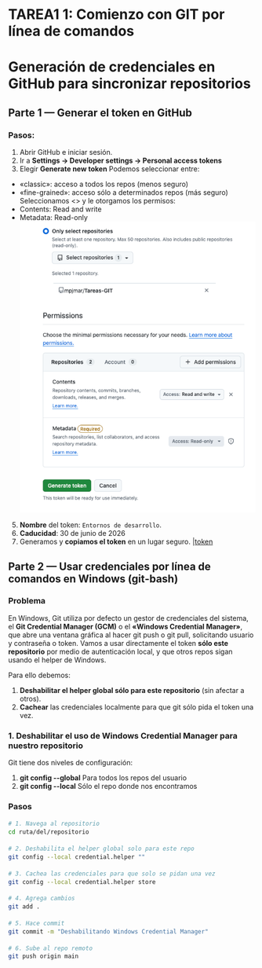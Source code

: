# TAREA1 1: Comienzo con GIT por línea de comandos

# Generación de credenciales en GitHub para sincronizar repositorios

## Parte 1 — Generar el token en GitHub

### Pasos:
1. Abrir GitHub e iniciar sesión.  
2. Ir a **Settings → Developer settings → Personal access tokens** 
3. Elegir **Generate new token** 
  Podemos seleccionar entre:
  - «classic»: acceso a todos los repos (menos seguro)
  - «fine-grained»: acceso sólo a determinados repos (más seguro)
Seleccionamos <<fine-grained>> y le otorgamos los permisos:
  - Contents: Read and write
  - Metadata: Read-only
  ![permisos](capturas/img-2.png)
5. **Nombre** del token: `Entornos de desarrollo`.
6. **Caducidad**: 30 de junio de 2026
7. Generamos y **copiamos el token** en un lugar seguro.
|[token](capturas/img-1.png)

## Parte 2 — Usar credenciales por línea de comandos en Windows (git-bash)

### Problema
En Windows, Git utiliza por defecto un gestor de credenciales del sistema, el **Git Credential Manager (GCM)** o 
el **«Windows Credential Manager»**, que abre una ventana gráfica al hacer git push o git pull, solicitando usuario
y contraseña o token. Vamos a usar directamente el token **sólo este repositorio** por medio de autenticación 
local, y que otros repos sigan usando el helper de Windows.

Para ello debemos:
1. **Deshabilitar el helper global sólo para este repositorio** (sin afectar a otros).
2. **Cachear** las credenciales localmente para que git sólo pida el token una vez.

### 1. Deshabilitar el uso de Windows Credential Manager para nuestro repositorio
Git tiene dos niveles de configuración:
1. **git config --global** Para todos los repos del usuario
2. **git config --local** Sólo el repo donde nos encontramos

### Pasos

```bash
# 1. Navega al repositorio
cd ruta/del/repositorio

# 2. Deshabilita el helper global solo para este repo
git config --local credential.helper ""

# 3. Cachea las credenciales para que solo se pidan una vez
git config --local credential.helper store

# 4. Agrega cambios
git add .

# 5. Hace commit
git commit -m "Deshabilitando Windows Credential Manager"

# 6. Sube al repo remoto
git push origin main

